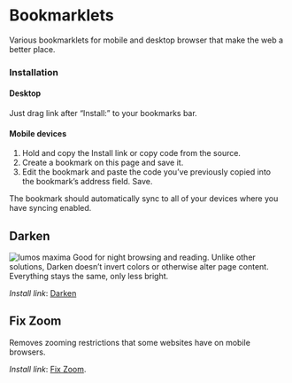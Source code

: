 # Bookmarklets
Various bookmarklets for mobile and desktop browser that make the web a better place. 

### Installation

#### Desktop
Just drag link after “Install:” to your bookmarks bar.

#### Mobile devices
1. Hold and copy the Install link or copy code from the source.
2. Create a bookmark on this page and save it.
3. Edit the bookmark and paste the code you’ve previously copied into the bookmark’s address field. Save.

The bookmark should automatically sync to all of your devices where you have syncing enabled.

## Darken 
![lumos maxima](http://img2.wikia.nocookie.net/__cb20090531122933/harrypotter/images/f/f4/Lumos_Maxima.gif)
Good for night browsing and reading. Unlike other solutions, Darken doesn’t invert colors or otherwise alter page content. Everything stays the same, only less bright.

*Install link*: [Darken](javascript:(function(){if(window.isDimmed===true){document.getElementsByTagName('html')[0].style.cssText='filter:none;-webkit-filter:none;-moz-filter:none;';window.isDimmed=false;}else{document.getElementsByTagName('html')[0].style.cssText='filter:brightness(0.3);-webkit-filter:brightness(0.3);-moz-filter:brightness(0.3);-webkit-transform:translateZ(0);';window.isDimmed=true;}})();)

## Fix Zoom 
Removes zooming restrictions that some websites have on mobile browsers.

*Install link*: [Fix Zoom](javascript:(function()%7Bvar%20e=document.getElementsByTagName(%22meta%22),t=e.length,n;while(t--)%7Bn=e%5Bt%5D;if%20(n.name.toLowerCase()==%22viewport%22)%7Bn.content=%22user-scalable=1,%20initial-scale=1,%20maximum-scale=10;%22;%7D%7D%7D)()).
